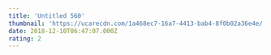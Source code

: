 ```yaml
---
title: 'Untitled 560'
thumbnail: 'https://ucarecdn.com/1a468ec7-16a7-4413-bab4-8f0b02a36e4e/'
date: 2018-12-10T06:47:07.000Z
rating: 2
---
```

